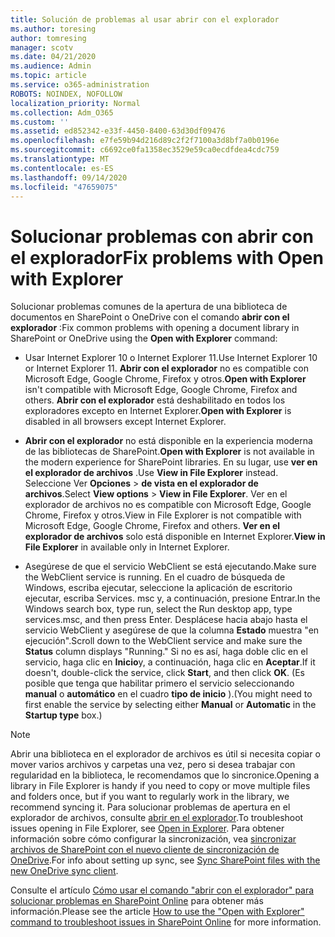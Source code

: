 ```yaml
---
title: Solución de problemas al usar abrir con el explorador
ms.author: toresing
author: tomresing
manager: scotv
ms.date: 04/21/2020
ms.audience: Admin
ms.topic: article
ms.service: o365-administration
ROBOTS: NOINDEX, NOFOLLOW
localization_priority: Normal
ms.collection: Adm_O365
ms.custom: ''
ms.assetid: ed852342-e33f-4450-8400-63d30df09476
ms.openlocfilehash: e7fe59b94d216d89c2f2f7100a3d8bf7a0b0196e
ms.sourcegitcommit: c6692ce0fa1358ec3529e59ca0ecdfdea4cdc759
ms.translationtype: MT
ms.contentlocale: es-ES
ms.lasthandoff: 09/14/2020
ms.locfileid: "47659075"
---
```

# <a name="fix-problems-with-open-with-explorer"></a><span data-ttu-id="186d9-102">Solucionar problemas con abrir con el explorador</span><span class="sxs-lookup"><span data-stu-id="186d9-102">Fix problems with Open with Explorer</span></span>

<span data-ttu-id="186d9-103">Solucionar problemas comunes de la apertura de una biblioteca de documentos en SharePoint o OneDrive con el comando **abrir con el explorador** :</span><span class="sxs-lookup"><span data-stu-id="186d9-103">Fix common problems with opening a document library in SharePoint or OneDrive using the **Open with Explorer** command:</span></span> 
  
- <span data-ttu-id="186d9-104">Usar Internet Explorer 10 o Internet Explorer 11.</span><span class="sxs-lookup"><span data-stu-id="186d9-104">Use Internet Explorer 10 or Internet Explorer 11.</span></span> <span data-ttu-id="186d9-105">**Abrir con el explorador** no es compatible con Microsoft Edge, Google Chrome, Firefox y otros.</span><span class="sxs-lookup"><span data-stu-id="186d9-105">**Open with Explorer** isn't compatible with Microsoft Edge, Google Chrome, Firefox and others.</span></span> <span data-ttu-id="186d9-106">**Abrir con el explorador** está deshabilitado en todos los exploradores excepto en Internet Explorer.</span><span class="sxs-lookup"><span data-stu-id="186d9-106">**Open with Explorer** is disabled in all browsers except Internet Explorer.</span></span> 
    
- <span data-ttu-id="186d9-107">**Abrir con el explorador** no está disponible en la experiencia moderna de las bibliotecas de SharePoint.</span><span class="sxs-lookup"><span data-stu-id="186d9-107">**Open with Explorer** is not available in the modern experience for SharePoint libraries.</span></span> <span data-ttu-id="186d9-108">En su lugar, use **ver en el explorador de archivos** .</span><span class="sxs-lookup"><span data-stu-id="186d9-108">Use **View in File Explorer** instead.</span></span> <span data-ttu-id="186d9-109">Seleccione Ver **Opciones** \> **de vista en el explorador de archivos**.</span><span class="sxs-lookup"><span data-stu-id="186d9-109">Select **View options** \> **View in File Explorer**.</span></span> <span data-ttu-id="186d9-110">Ver en el explorador de archivos no es compatible con Microsoft Edge, Google Chrome, Firefox y otros.</span><span class="sxs-lookup"><span data-stu-id="186d9-110">View in File Explorer is not compatible with Microsoft Edge, Google Chrome, Firefox and others.</span></span> <span data-ttu-id="186d9-111">**Ver en el explorador de archivos** solo está disponible en Internet Explorer.</span><span class="sxs-lookup"><span data-stu-id="186d9-111">**View in File Explorer** in available only in Internet Explorer.</span></span> 
    
- <span data-ttu-id="186d9-112">Asegúrese de que el servicio WebClient se está ejecutando.</span><span class="sxs-lookup"><span data-stu-id="186d9-112">Make sure the WebClient service is running.</span></span> <span data-ttu-id="186d9-113">En el cuadro de búsqueda de Windows, escriba ejecutar, seleccione la aplicación de escritorio ejecutar, escriba Services. msc y, a continuación, presione Entrar.</span><span class="sxs-lookup"><span data-stu-id="186d9-113">In the Windows search box, type run, select the Run desktop app, type services.msc, and then press Enter.</span></span> <span data-ttu-id="186d9-114">Desplácese hacia abajo hasta el servicio WebClient y asegúrese de que la columna **Estado** muestra "en ejecución".</span><span class="sxs-lookup"><span data-stu-id="186d9-114">Scroll down to the WebClient service and make sure the **Status** column displays "Running."</span></span> <span data-ttu-id="186d9-115">Si no es así, haga doble clic en el servicio, haga clic en **Inicio**y, a continuación, haga clic en **Aceptar**.</span><span class="sxs-lookup"><span data-stu-id="186d9-115">If it doesn't, double-click the service, click **Start**, and then click **OK**.</span></span> <span data-ttu-id="186d9-116">(Es posible que tenga que habilitar primero el servicio seleccionando **manual** o **automático** en el cuadro **tipo de inicio** ).</span><span class="sxs-lookup"><span data-stu-id="186d9-116">(You might need to first enable the service by selecting either **Manual** or **Automatic** in the **Startup type** box.)</span></span> 
    
> [!NOTE]
> <span data-ttu-id="186d9-117">Abrir una biblioteca en el explorador de archivos es útil si necesita copiar o mover varios archivos y carpetas una vez, pero si desea trabajar con regularidad en la biblioteca, le recomendamos que lo sincronice.</span><span class="sxs-lookup"><span data-stu-id="186d9-117">Opening a library in File Explorer is handy if you need to copy or move multiple files and folders once, but if you want to regularly work in the library, we recommend syncing it.</span></span> <span data-ttu-id="186d9-118">Para solucionar problemas de apertura en el explorador de archivos, consulte [abrir en el explorador](https://go.microsoft.com/fwlink/?linkid=871665).</span><span class="sxs-lookup"><span data-stu-id="186d9-118">To troubleshoot issues opening in File Explorer, see [Open in Explorer](https://go.microsoft.com/fwlink/?linkid=871665).</span></span> <span data-ttu-id="186d9-119">Para obtener información sobre cómo configurar la sincronización, vea [sincronizar archivos de SharePoint con el nuevo cliente de sincronización de OneDrive](https://go.microsoft.com/fwlink/?linkid=871666).</span><span class="sxs-lookup"><span data-stu-id="186d9-119">For info about setting up sync, see [Sync SharePoint files with the new OneDrive sync client](https://go.microsoft.com/fwlink/?linkid=871666).</span></span>
  
<span data-ttu-id="186d9-120">Consulte el artículo [Cómo usar el comando "abrir con el explorador" para solucionar problemas en SharePoint Online](https://docs.microsoft.com/sharepoint/support/lists-and-libraries/troubleshoot-issues-using-open-with-explorer) para obtener más información.</span><span class="sxs-lookup"><span data-stu-id="186d9-120">Please see the article [How to use the "Open with Explorer" command to troubleshoot issues in SharePoint Online](https://docs.microsoft.com/sharepoint/support/lists-and-libraries/troubleshoot-issues-using-open-with-explorer) for more information.</span></span> 
  

